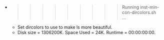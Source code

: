 * >>>>>>>>> Running inst-min-con-dircolors.sh ...
  * Set dircolors to use  to make ls more beautiful.
  * Disk size = 1306200K. Space Used = 24K. Runtime = 00:00:00:00.
